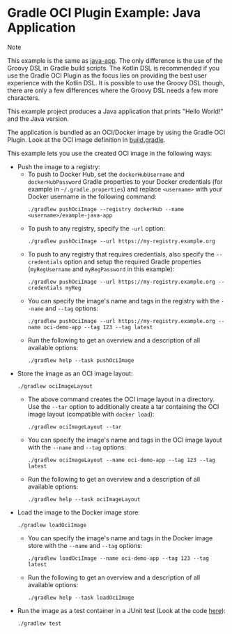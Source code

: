 # Gradle OCI Plugin Example: Java Application

> [!NOTE]
> This example is the same as [java-app](../java-app).
> The only difference is the use of the Groovy DSL in Gradle build scripts.
> The Kotlin DSL is recommended if you use the Gradle OCI Plugin as the focus lies on providing the best user experience with the Kotlin DSL.
> It is possible to use the Groovy DSL though, there are only a few differences where the Groovy DSL needs a few more characters.

This example project produces a Java application that prints "Hello World!" and the Java version.

The application is bundled as an OCI/Docker image by using the Gradle OCI Plugin.
Look at the OCI image definition in [build.gradle](build.gradle).

This example lets you use the created OCI image in the following ways:
- Push the image to a registry:
  - To push to Docker Hub, set the `dockerHubUsername` and `dockerHubPassword` Gradle properties to your Docker credentials (for example in `~/.gradle.properties`) and replace `<username>` with your Docker username in the following command:
    ```shell
    ./gradlew pushOciImage --registry dockerHub --name <username>/example-java-app
    ```
  - To push to any registry, specify the `-url` option:
    ```shell
    ./gradlew pushOciImage --url https://my-registry.example.org
    ```
  - To push to any registry that requires credentials, also specify the `--credentials` option and setup the required Gradle properties (`myRegUsername` and `myRegPassword` in this example):
    ```shell
    ./gradlew pushOciImage --url https://my-registry.example.org --credentials myReg
    ```
  - You can specify the image's name and tags in the registry with the `--name` and `--tag` options:
    ```shell
    ./gradlew pushOciImage --url https://my-registry.example.org --name oci-demo-app --tag 123 --tag latest
    ```
  - Run the following to get an overview and a description of all available options:
    ```shell
    ./gradlew help --task pushOciImage
    ```
- Store the image as an OCI image layout:
  ```shell
  ./gradlew ociImageLayout
  ```
  - The above command creates the OCI image layout in a directory. Use the `--tar` option to additionally create a tar containing the OCI image layout (compatible with `docker load`):
    ```shell
    ./gradlew ociImageLayout --tar
    ```
  - You can specify the image's name and tags in the OCI image layout with the `--name` and `--tag` options:
    ```shell
    ./gradlew ociImageLayout --name oci-demo-app --tag 123 --tag latest
    ```
  - Run the following to get an overview and a description of all available options:
    ```shell
    ./gradlew help --task ociImageLayout
    ```
- Load the image to the Docker image store:
  ```shell
  ./gradlew loadOciImage
  ```
  - You can specify the image's name and tags in the Docker image store with the `--name` and `--tag` options:
    ```shell
    ./gradlew loadOciImage --name oci-demo-app --tag 123 --tag latest
    ```
  - Run the following to get an overview and a description of all available options:
    ```shell
    ./gradlew help --task loadOciImage
    ```
- Run the image as a test container in a JUnit test (Look at the code [here](src/test/java/org/example/java/app/ImageTest.java)):
  ```shell
  ./gradlew test
  ```
